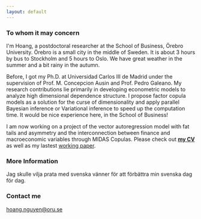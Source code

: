 ```yaml
---
layout: default
---
```


### To whom it may concern

I'm Hoang, a postdoctoral researcher at the School of Business, Örebro University. Örebro is a small city in the middle of Sweden. It is about 3 hours by bus to Stockholm and 5 hours to Oslo. We have great weather in the summer and a bit rainy in the autumn. 

Before, I got my Ph.D. at Universidad Carlos III de Madrid under the supervision of Prof. M. Concepcion Ausin and Prof. Pedro Galeano. My research contributions lie primarily in developing econometric models to analyze high dimensional dependence structure. I propose factor copula models as a solution for the curse of dimensionality and apply parallel Bayesian inference or Variational inference to speed up the computation time. It would be nice experience here, in the School of Business!

I am now working on a project of the vector autoregression model with fat tails and asymmetry and the interconnection between finance and macroeconomic variables through MIDAS Copulas. Please check out [**my CV**](https://hoanguc3m.github.io/Talk/cv2023_norm.pdf) as well as my lastest [working paper](https://www.oru.se/globalassets/oru-sv/institutioner/hh/workingpapers/workingpapers2022/wp-5-2022.pdf).

<!---
![hoang@uc3m](https://raw.githubusercontent.com/hoanguc3m/hoanguc3m.github.io/master/images/photo1.jpg)
-->

### More Information

Jag skulle vilja prata med svenska vänner för att förbättra min svenska dag för dag.

### Contact me

[hoang.nguyen@oru.se](mailto:hoang.nguyen@oru.se)
